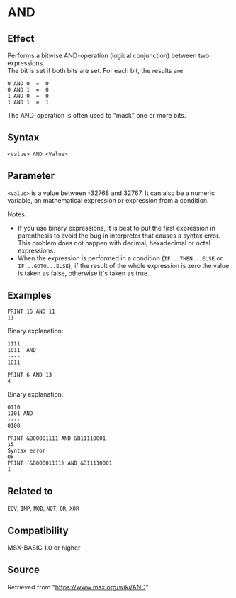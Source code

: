# AND

## Effect

Performs a bitwise AND-operation (logical conjunction) between two expressions.  
The bit is set if both bits are set. For each bit, the results are:
```
0 AND 0  =  0 
0 AND 1  =  0  
1 AND 0  =  0  
1 AND 1  =  1 
```
The AND-operation is often used to "mask" one or more bits.

## Syntax
`<Value> AND <Value>`

## Parameter

`<Value>` is a value between -32768 and 32767. It can also be a numeric variable, an mathematical expression or expression from a condition.

Notes:
- If you use binary expressions, it is best to put the first expression in parenthesis to avoid the bug in interpreter that causes a syntax error. This problem does not happen with decimal, hexadecimal or octal expressions.
- When the expression is performed in a condition (`IF...THEN...ELSE` or `IF...GOTO...ELSE`), if the result of the whole expression is zero the value is taken as false, otherwise it's taken as true.

## Examples

```basic
PRINT 15 AND 11
11
```
Binary explanation:
```
1111 
1011  AND
----
1011
```

```basic
PRINT 6 AND 13
4
```
Binary explanation:
```
0110
1101 AND
----
0100
```

```basic
PRINT &B00001111 AND &B11110001
15
Syntax error
Ok
PRINT (&B00001111) AND &B11110001
1
```

## Related to

`EQV`, `IMP`, `MOD`, `NOT`, `OR`, `XOR`

## Compatibility

MSX-BASIC 1.0 or higher

## Source

Retrieved from "https://www.msx.org/wiki/AND"
